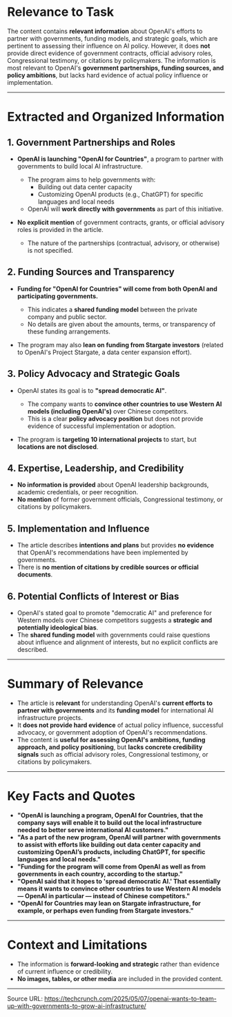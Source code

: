 # Relevance to Task

The content contains **relevant information** about OpenAI's efforts to partner with governments, funding models, and strategic goals, which are pertinent to assessing their influence on AI policy. However, it does **not** provide direct evidence of government contracts, official advisory roles, Congressional testimony, or citations by policymakers. The information is most relevant to OpenAI's **government partnerships, funding sources, and policy ambitions**, but lacks hard evidence of actual policy influence or implementation.

---

# Extracted and Organized Information

## 1. Government Partnerships and Roles

- **OpenAI is launching "OpenAI for Countries"**, a program to partner with governments to build local AI infrastructure.
    - The program aims to help governments with:
        - Building out data center capacity
        - Customizing OpenAI products (e.g., ChatGPT) for specific languages and local needs
    - OpenAI will **work directly with governments** as part of this initiative.

- **No explicit mention** of government contracts, grants, or official advisory roles is provided in the article.
    - The nature of the partnerships (contractual, advisory, or otherwise) is not specified.

## 2. Funding Sources and Transparency

- **Funding for "OpenAI for Countries" will come from both OpenAI and participating governments.**
    - This indicates a **shared funding model** between the private company and public sector.
    - No details are given about the amounts, terms, or transparency of these funding arrangements.

- The program may also **lean on funding from Stargate investors** (related to OpenAI's Project Stargate, a data center expansion effort).

## 3. Policy Advocacy and Strategic Goals

- OpenAI states its goal is to **"spread democratic AI"**.
    - The company wants to **convince other countries to use Western AI models (including OpenAI's)** over Chinese competitors.
    - This is a clear **policy advocacy position** but does not provide evidence of successful implementation or adoption.

- The program is **targeting 10 international projects** to start, but **locations are not disclosed**.

## 4. Expertise, Leadership, and Credibility

- **No information is provided** about OpenAI leadership backgrounds, academic credentials, or peer recognition.
- **No mention** of former government officials, Congressional testimony, or citations by policymakers.

## 5. Implementation and Influence

- The article describes **intentions and plans** but provides **no evidence** that OpenAI's recommendations have been implemented by governments.
- There is **no mention of citations by credible sources or official documents**.

## 6. Potential Conflicts of Interest or Bias

- OpenAI's stated goal to promote "democratic AI" and preference for Western models over Chinese competitors suggests a **strategic and potentially ideological bias**.
- The **shared funding model** with governments could raise questions about influence and alignment of interests, but no explicit conflicts are described.

---

# Summary of Relevance

- The article is **relevant** for understanding OpenAI's **current efforts to partner with governments** and its **funding model** for international AI infrastructure projects.
- It **does not provide hard evidence** of actual policy influence, successful advocacy, or government adoption of OpenAI's recommendations.
- The content is **useful for assessing OpenAI's ambitions, funding approach, and policy positioning**, but **lacks concrete credibility signals** such as official advisory roles, Congressional testimony, or citations by policymakers.

---

# Key Facts and Quotes

- **"OpenAI is launching a program, OpenAI for Countries, that the company says will enable it to build out the local infrastructure needed to better serve international AI customers."**
- **"As a part of the new program, OpenAI will partner with governments to assist with efforts like building out data center capacity and customizing OpenAI’s products, including ChatGPT, for specific languages and local needs."**
- **"Funding for the program will come from OpenAI as well as from governments in each country, according to the startup."**
- **"OpenAI said that it hopes to 'spread democratic AI.' That essentially means it wants to convince other countries to use Western AI models — OpenAI in particular — instead of Chinese competitors."**
- **"OpenAI for Countries may lean on Stargate infrastructure, for example, or perhaps even funding from Stargate investors."**

---

# Context and Limitations

- The information is **forward-looking and strategic** rather than evidence of current influence or credibility.
- **No images, tables, or other media** are included in the provided content.

---

Source URL: https://techcrunch.com/2025/05/07/openai-wants-to-team-up-with-governments-to-grow-ai-infrastructure/